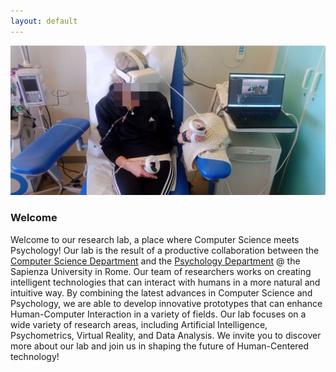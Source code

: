 ```yaml
---
layout: default
---
```



<!--img class="circle" style="float: left; margin-right: 10px; margin-top: 10px;" src="https://github.com/iacopomasi/iacopomasi.github.io/blob/master/imgs/iacopomasi_res.jpg?raw=true"-->
<!--Ciao,
Welcome · Benvenuto · خوش آمدید · 欢迎 · Bienvenida · ようこそ · ברוך הבא · ترحيب · Accueil · Chào mừng · 歓迎 · добро пожаловать · Willkommen · स्वागत · 환영 · Boas-vindas · kuwakaribisha to my web-page!
I am **Associate Professor** at the **University of Rome, La Sapienza**. Till August 2022, I was also **Adjunct Research Assistant Professor** at the **University of Southern California (USC)**. I am also a researcher interested in computer vision and machine learning. I'd like to answer the question: _"How can we teach machines to see like humans do?"_


### I do not like to be formal but what about a formal, brief bio?
Dr. Iacopo Masi is Associate Professor in the Computer Science Department at [Sapienza, University of Rome](http://www.uniroma1.it). Till August 2022, I was also Adjunct Research Assistant Professor in the Computer Science Department at the [University of Southern California (USC)](http://www.usc.edu). Previously Dr. Masi was Research Assistant Professor and Research Computer Scientist at the [USC Information Sciences Institute (ISI)](http://www.isi.edu). Dr. Masi earned his Ph.D. degree in Computer Engineering from the University of Firenze, Italy. Immediately after, he moved to California and joined USC, where he was a postdoctoral scholar. Dr. Masi has been Area-Chair of several conferences in computer vision (WACVs, ICCV'21, ECCV'22) and currently serves as Associate Editor for The Visual Computer - International Journal of Computer Graphics. He organized an International Workshop on Human Identification at ICCV'17 and was Workshop Chair at SIBGRAPI'18. Dr. Masi was awarded the **prestigious Rita Levi Montalcini award** by the Italian government in 2018. Dr. Masi's main research interest lies in solving the computer vision problem. His background covers topics such as tracking, person re-identification, 2D/3D face recognition, and modeling, adversarial robustness, and facial manipulation detection.
-->

<img class="rectangle" src="imgs/mindfulness-vr.jpg">

### Welcome

Welcome to our research lab, a place where Computer Science meets Psychology! Our lab is the result of a productive collaboration between the <a href="https://www.di.uniroma1.it/en">Computer Science Department</a> and the <a href="https://web.uniroma1.it/dip38/home">Psychology Department</a> @ the Sapienza University in Rome. Our team of researchers works on creating intelligent technologies that can interact with humans in a more natural and intuitive way. By combining the latest advances in Computer Science and Psychology, we are able to develop innovative prototypes that can enhance Human-Computer Interaction in a variety of fields. Our lab focuses on a wide variety of research areas, including Artificial Intelligence, Psychometrics, Virtual Reality, and Data Analysis. We invite you to discover more about our lab and join us in shaping the future of Human-Centered technology!
